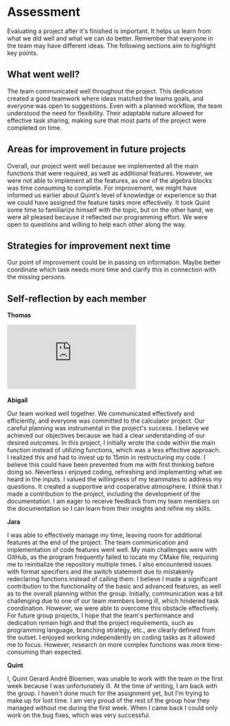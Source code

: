 # Assessment

Evaluating a project after it's finished is important. It helps us learn from what we did well and what we can do better. Remember that everyone in the team may have different ideas. The following sections aim to highlight key points.

## What went well?

The team communicated well throughout the project. This dedication created a good teamwork where ideas matched the teams goals, and everyone was open to suggestions. Even with a planned workflow, the team understood the need for flexibility. Their adaptable nature allowed for effective task sharing, making sure that most parts of the project were completed on time.

## Areas for improvement in future projects

Overall, our project went well because we implemented all the main functions that were required, as well as additional features. However, we were not able to implement all the features, as one of the algebra blocks was time consuming to complete. For improvement, we might have informed us earlier about Quint’s level of knowledge or experience so that we could have assigned the feature tasks more effectively. It took Quint some time to familiarize himself with the topic, but on the other hand, we were all pleased because it reflected our programming effort. We were open to questions and willing to help each other along the way.

## Strategies for improvement next time

Our point of improvement could be in passing on information. Maybe better coordinate which task needs more time and clarify this in connection with the missing persons.

## Self-reflection by each member
**Thomas**

![Thomas reflection](https://github.com/tlsstern/BLJ2024_TR_Tho-Abi-Jar-Qui/blob/main/Taschenrechner/Documentation/Images/Documentation.pdf)

**Abigail**

Our team worked well together. We communicated effectively and efficiently, and everyone was committed to the calculator project. Our careful planning was instrumental in the project's success. I believe we achieved our objectives because we had a clear understanding of our desired outcomes. In this project, I initially wrote the code within the main function instead of utilizing functions, which was a less effective approach. I realized this and had to invest up to 15min in restructuring my code. I believe this could have been prevented from me with first thinking before doing so. Neverless i enjoyed coding, refreshing and implementing what we heard in the inputs. I valued the willingness of my teammates to address my questions. It created a supportive and cooperative atmosphere. I think that I made a contribution to the project, including the development of the documentation. I am eager to receive feedback from my team members on the documentation so I can learn from their insights and refine my skills. 

**Jara**

I was able to effectively manage my time, leaving room for additional features at the end of the project. The team communication and implementation of code features went well. My main challenges were with GitHub, as the program frequently failed to locate my CMake file, requiring me to reinitialize the repository multiple times. I also encountered issues with format specifiers and the switch statement due to mistakenly redeclaring functions instead of calling them. I believe I made a significant contribution to the functionality of the basic and advanced features, as well as to the overall planning within the group. Initially, communication was a bit challenging due to one of our team members being ill, which hindered task coordination. However, we were able to overcome this obstacle effectively. For future group projects, I hope that the team's performance and dedication remain high and that the project requirements, such as programming language, branching strategy, etc., are clearly defined from the outset. I enjoyed working independently on coding tasks as it allowed me to focus. However, research on more complex functions was more time-consuming than expected.

**Quint**

I, Quint Gerard André Bloemen, was unable to work with the team in the first week because I was unfortunately ill. At the time of writing, I am back with the group. I haven't done much for the assignment yet, but I'm trying to make up for lost time. I am very proud of the rest of the group how they managed without me during the first week. When I came back I could only work on the bug fixes, which was very successful.
